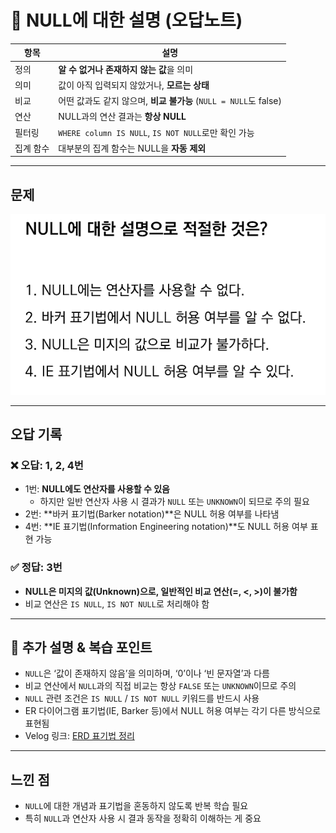 # 📌 NULL에 대한 설명 (오답노트)
| 항목    | 설명                                               |
| ----- | ------------------------------------------------ |
| 정의    | **알 수 없거나 존재하지 않는 값**을 의미                        |
| 의미    | 값이 아직 입력되지 않았거나, **모르는 상태**                      |
| 비교    | 어떤 값과도 같지 않으며, **비교 불가능** (`NULL = NULL`도 false) |
| 연산    | NULL과의 연산 결과는 **항상 NULL**                        |
| 필터링   | `WHERE column IS NULL`, `IS NOT NULL`로만 확인 가능    |
| 집계 함수 | 대부분의 집계 함수는 NULL을 **자동 제외**                      |

---

## 문제

![7번 문제](../images/7.png)

---

## 오답 기록

### ❌ 오답: 1, 2, 4번

- 1번: **NULL에도 연산자를 사용할 수 있음**  
  - 하지만 일반 연산자 사용 시 결과가 `NULL` 또는 `UNKNOWN`이 되므로 주의 필요  
- 2번: **바커 표기법(Barker notation)**은 NULL 허용 여부를 나타냄  
- 4번: **IE 표기법(Information Engineering notation)**도 NULL 허용 여부 표현 가능  

### ✅ 정답: 3번  
- **NULL은 미지의 값(Unknown)으로, 일반적인 비교 연산(=, <, >)이 불가함**  
- 비교 연산은 `IS NULL`, `IS NOT NULL`로 처리해야 함  

---

## 📘 추가 설명 & 복습 포인트

- `NULL`은 ‘값이 존재하지 않음’을 의미하며, ‘0’이나 ‘빈 문자열’과 다름  
- 비교 연산에서 `NULL`과의 직접 비교는 항상 `FALSE` 또는 `UNKNOWN`이므로 주의  
- `NULL` 관련 조건은 `IS NULL` / `IS NOT NULL` 키워드를 반드시 사용  
- ER 다이어그램 표기법(IE, Barker 등)에서 NULL 허용 여부는 각기 다른 방식으로 표현됨  
- Velog 링크: [ERD 표기법 정리](https://velog.io/@wjpark4430/ERD-표기법-IE-표기법-vs-바커-표기법-feat.-NULL-표현-방식)
---

## 느낀 점
- `NULL`에 대한 개념과 표기법을 혼동하지 않도록 반복 학습 필요  
- 특히 `NULL`과 연산자 사용 시 결과 동작을 정확히 이해하는 게 중요

